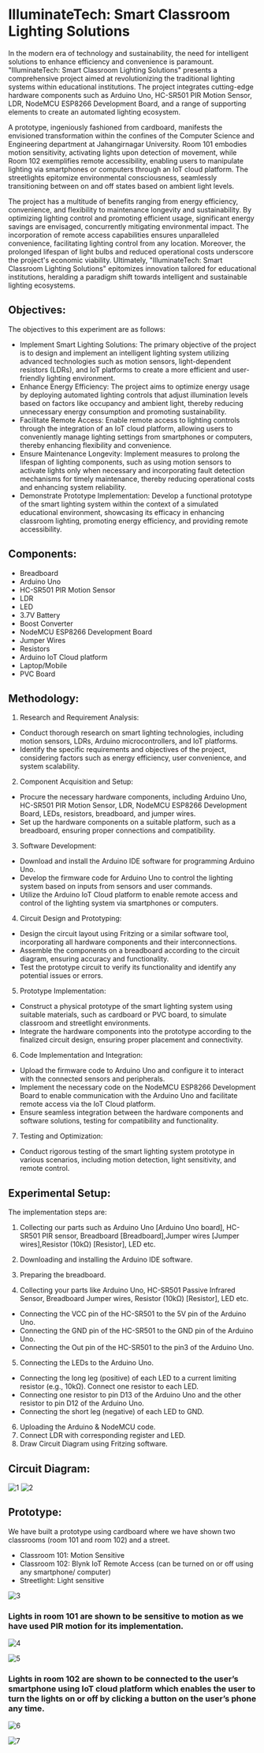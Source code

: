 # IlluminateTech: Smart Classroom Lighting Solutions

In the modern era of technology and sustainability, the need for intelligent solutions to enhance efficiency and convenience is paramount. "IlluminateTech: Smart Classroom Lighting Solutions" presents a comprehensive project aimed at revolutionizing the traditional lighting systems within educational institutions. The project integrates cutting-edge hardware components such as Arduino Uno, HC-SR501 PIR Motion Sensor, LDR, NodeMCU ESP8266 Development Board, and a range of supporting elements to create an automated lighting ecosystem.

A prototype, ingeniously fashioned from cardboard, manifests the envisioned transformation within the confines of the Computer Science and Engineering department at Jahangirnagar University. Room 101 embodies motion sensitivity, activating lights upon detection of movement, while Room 102 exemplifies remote accessibility, enabling users to manipulate lighting via smartphones or computers through an IoT cloud platform. The streetlights epitomize environmental consciousness, seamlessly transitioning between on and off states based on ambient light levels.

The project has a multitude of benefits ranging from energy efficiency, convenience, and flexibility to maintenance longevity and sustainability. By optimizing lighting control and promoting efficient usage, significant energy savings are envisaged, concurrently mitigating environmental impact. The incorporation of remote access capabilities ensures unparalleled convenience, facilitating lighting control from any location. Moreover, the prolonged lifespan of light bulbs and reduced operational costs underscore the project's economic viability. Ultimately, "IlluminateTech: Smart Classroom Lighting Solutions" epitomizes innovation tailored for educational institutions, heralding a paradigm shift towards intelligent and sustainable lighting ecosystems.

## Objectives:
The objectives to this experiment are as follows:
* Implement Smart Lighting Solutions: The primary objective of the project is to design and implement an intelligent lighting system utilizing advanced technologies such as motion sensors, light-dependent resistors (LDRs), and IoT platforms to create a more efficient and user-friendly lighting environment.
* Enhance Energy Efficiency: The project aims to optimize energy usage by deploying automated lighting controls that adjust illumination levels based on factors like occupancy and ambient light, thereby reducing unnecessary energy consumption and promoting sustainability.
* Facilitate Remote Access: Enable remote access to lighting controls through the integration of an IoT cloud platform, allowing users to conveniently manage lighting settings from smartphones or computers, thereby enhancing flexibility and convenience.
* Ensure Maintenance Longevity: Implement measures to prolong the lifespan of lighting components, such as using motion sensors to activate lights only when necessary and incorporating fault detection mechanisms for timely maintenance, thereby reducing operational costs and enhancing system reliability.
* Demonstrate Prototype Implementation: Develop a functional prototype of the smart lighting system within the context of a simulated educational environment, showcasing its efficacy in enhancing classroom lighting, promoting energy efficiency, and providing remote accessibility.

## Components:
* Breadboard
* Arduino Uno
* HC-SR501 PIR Motion Sensor
* LDR
* LED
* 3.7V Battery
* Boost Converter
* NodeMCU ESP8266 Development Board
* Jumper Wires
* Resistors
* Arduino IoT Cloud platform
* Laptop/Mobile
* PVC Board

## Methodology:
1.	Research and Requirement Analysis:
* Conduct thorough research on smart lighting technologies, including motion sensors, LDRs, Arduino microcontrollers, and IoT platforms.
* Identify the specific requirements and objectives of the project, considering factors such as energy efficiency, user convenience, and system scalability.

2.	Component Acquisition and Setup:
* Procure the necessary hardware components, including Arduino Uno, HC-SR501 PIR Motion Sensor, LDR, NodeMCU ESP8266 Development Board, LEDs, resistors, breadboard, and jumper wires.
* Set up the hardware components on a suitable platform, such as a breadboard, ensuring proper connections and compatibility.

3.	Software Development:
* Download and install the Arduino IDE software for programming Arduino Uno.
* Develop the firmware code for Arduino Uno to control the lighting system based on inputs from sensors and user commands.
* Utilize the Arduino IoT Cloud platform to enable remote access and control of the lighting system via smartphones or computers.

4.	Circuit Design and Prototyping:
* Design the circuit layout using Fritzing or a similar software tool, incorporating all hardware components and their interconnections.
* Assemble the components on a breadboard according to the circuit diagram, ensuring accuracy and functionality.
* Test the prototype circuit to verify its functionality and identify any potential issues or errors.

5.	Prototype Implementation:
* Construct a physical prototype of the smart lighting system using suitable materials, such as cardboard or PVC board, to simulate classroom and streetlight environments.
* Integrate the hardware components into the prototype according to the finalized circuit design, ensuring proper placement and connectivity.

6.	Code Implementation and Integration:
* Upload the firmware code to Arduino Uno and configure it to interact with the connected sensors and peripherals.
* Implement the necessary code on the NodeMCU ESP8266 Development Board to enable communication with the Arduino Uno and facilitate remote access via the IoT Cloud platform.
* Ensure seamless integration between the hardware components and software solutions, testing for compatibility and functionality.

7.	Testing and Optimization:
* Conduct rigorous testing of the smart lighting system prototype in various scenarios, including motion detection, light sensitivity, and remote control.

## Experimental Setup:
The implementation steps are:
1.	Collecting our parts such as Arduino Uno [Arduino Uno board], HC-SR501 PIR sensor, Breadboard [Breadboard],Jumper wires [Jumper wires],Resistor (10kΩ) [Resistor], LED etc.
2.	Downloading and installing the Arduino IDE software.

3.	Preparing the breadboard. 
4.	Collecting your parts like Arduino Uno, HC-SR501 Passive Infrared Sensor, Breadboard Jumper wires, Resistor (10kΩ) [Resistor], LED etc.
* Connecting the VCC pin of the HC-SR501 to the 5V pin of the Arduino Uno.
* Connecting the GND pin of the HC-SR501 to the GND pin of the Arduino Uno.
* Connecting the Out pin of the HC-SR501 to the pin3 of the Arduino Uno.
5.	Connecting the LEDs to the Arduino Uno.
* Connecting the long leg (positive) of each LED to a current limiting resistor (e.g., 10kΩ). Connect one resistor to each LED.
* Connecting one resistor to pin D13 of the Arduino Uno and the other resistor to pin D12 of the Arduino Uno.
* Connecting the short leg (negative) of each LED to GND.
6.	Uploading the Arduino & NodeMCU code.
7.	Connect LDR with corresponding register and LED.
8.	Draw Circuit Diagram using Fritzing software.

## Circuit Diagram:
![1](https://github.com/SumaitaB/IlluminateTech-Smart-Classroom-Lighting-Solutions/assets/51522304/7ed5dfec-0158-41ef-ab67-be97add6e3d7)
![2](https://github.com/SumaitaB/IlluminateTech-Smart-Classroom-Lighting-Solutions/assets/51522304/0d5793ae-1687-4d31-b248-390b93280181)

## Prototype:
We have built a prototype using cardboard where we have shown two classrooms (room 101 and room 102) and a street.
* Classroom 101: Motion Sensitive
* Classroom 102: Blynk IoT Remote Access (can be turned on or off using any smartphone/ computer)
* Streetlight: Light sensitive

![3](https://github.com/SumaitaB/IlluminateTech-Smart-Classroom-Lighting-Solutions/assets/51522304/c9040b76-4eb2-47c5-8d77-ac6284c5bcdd)

### Lights in room 101 are shown to be sensitive to motion as we have used PIR motion for its implementation.
![4](https://github.com/SumaitaB/IlluminateTech-Smart-Classroom-Lighting-Solutions/assets/51522304/b23b9157-3304-4b0e-8134-b0dc8d2ef5bb)

![5](https://github.com/SumaitaB/IlluminateTech-Smart-Classroom-Lighting-Solutions/assets/51522304/926018b2-a482-4462-a1ab-d444d4f060af)

### Lights in room 102 are shown to be connected to the user’s smartphone using IoT cloud platform which enables the user to turn the lights on or off by clicking a button on the user’s phone any time.

![6](https://github.com/SumaitaB/IlluminateTech-Smart-Classroom-Lighting-Solutions/assets/51522304/27a2d8f4-ddc7-4444-a069-b5d8214a2549)

![7](https://github.com/SumaitaB/IlluminateTech-Smart-Classroom-Lighting-Solutions/assets/51522304/41b4d9bd-c9ab-41da-89a2-b23c71b696dc)

